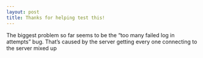 ```yaml
---
layout: post
title: Thanks for helping test this!
---
```


The biggest problem so far seems to be the “too many failed log in attempts” bug.
That’s caused by the server getting every one connecting to the server mixed up
